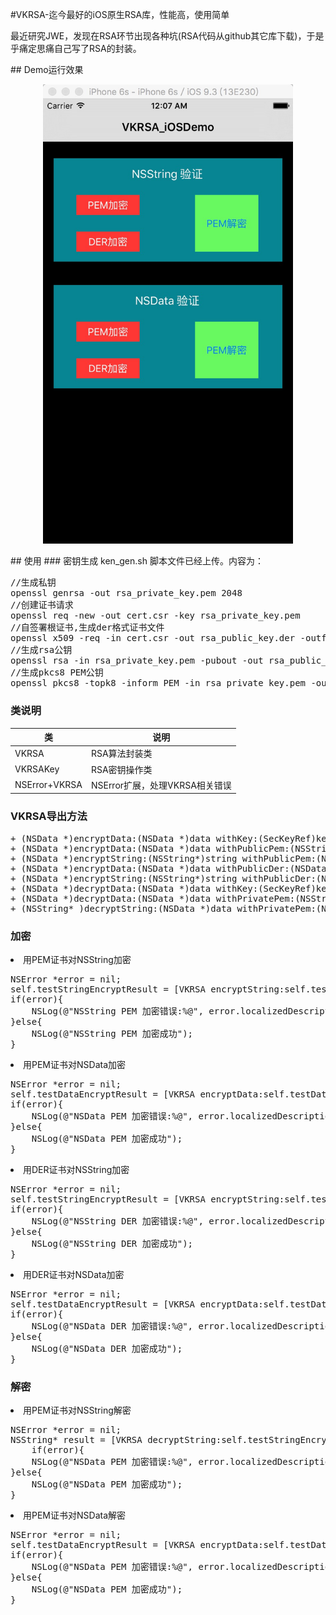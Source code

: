 #VKRSA-迄今最好的iOS原生RSA库，性能高，使用简单
<p>最近研究JWE，发现在RSA环节出现各种坑(RSA代码从github其它库下载)，于是乎痛定思痛自己写了RSA的封装。</p>
## Demo运行效果
<p align="center"><img src="https://github.com/Vken-Chen/VKRSA/blob/master/capture.png" width="400"></p> 
## 使用
### 密钥生成
ken_gen.sh 脚本文件已经上传。内容为：
<pre>
//生成私钥
openssl genrsa -out rsa_private_key.pem 2048
//创建证书请求
openssl req -new -out cert.csr -key rsa_private_key.pem
//自签署根证书,生成der格式证书文件
openssl x509 -req -in cert.csr -out rsa_public_key.der -outform der -signkey rsa_private_key.pem -days 3650
//生成rsa公钥
openssl rsa -in rsa_private_key.pem -pubout -out rsa_public_key.pem
//生成pkcs8 PEM公钥
openssl pkcs8 -topk8 -inform PEM -in rsa_private_key.pem -outform PEM -nocrypt -out rsa_private_key_pkcs8.pem
</pre>

### 类说明

类 | 说明 
----|------
VKRSA | RSA算法封装类
VKRSAKey | RSA密钥操作类
NSError+VKRSA | NSError扩展，处理VKRSA相关错误

### VKRSA导出方法

<pre>
+ (NSData *)encryptData:(NSData *)data withKey:(SecKeyRef)keyRef ifError:(NSError**)error;
+ (NSData *)encryptData:(NSData *)data withPublicPem:(NSString*)pem ifError:(NSError**)error;
+ (NSData *)encryptString:(NSString*)string withPublicPem:(NSString*)pem ifError:(NSError**)error;
+ (NSData *)encryptData:(NSData *)data withPublicDer:(NSData*)der ifError:(NSError**)error;
+ (NSData *)encryptString:(NSString*)string withPublicDer:(NSData*)der ifError:(NSError**)error;
+ (NSData *)decryptData:(NSData *)data withKey:(SecKeyRef)keyRef ifError:(NSError**)error;
+ (NSData *)decryptData:(NSData *)data withPrivatePem:(NSString*)pem ifError:(NSError**)error;
+ (NSString* )decryptString:(NSData *)data withPrivatePem:(NSString*)pem ifError:(NSError**)error;
</pre>

### 加密
<li>用PEM证书对NSString加密</li>
<pre>
NSError *error = nil;
self.testStringEncryptResult = [VKRSA encryptString:self.testString withPublicPem:self.publicKeyPem ifError:&error];
if(error){
    NSLog(@"NSString PEM 加密错误:%@", error.localizedDescription );
}else{
    NSLog(@"NSString PEM 加密成功");
}
</pre>

<li>用PEM证书对NSData加密</li>
<pre>
NSError *error = nil;
self.testDataEncryptResult = [VKRSA encryptData:self.testData withPublicPem:self.publicKeyPem ifError:&error];
if(error){
    NSLog(@"NSData PEM 加密错误:%@", error.localizedDescription );
}else{
    NSLog(@"NSData PEM 加密成功");
}
</pre>

<li>用DER证书对NSString加密</li>
<pre>
NSError *error = nil;
self.testStringEncryptResult = [VKRSA encryptString:self.testString withPublicDer:self.publicKeyDer ifError:&error];
if(error){
    NSLog(@"NSString DER 加密错误:%@", error.localizedDescription );
}else{
    NSLog(@"NSString DER 加密成功");
}
</pre>

<li>用DER证书对NSData加密</li>
<pre>
NSError *error = nil;
self.testDataEncryptResult = [VKRSA encryptData:self.testData withPublicDer:self.publicKeyDer ifError:&error];
if(error){
    NSLog(@"NSData DER 加密错误:%@", error.localizedDescription );
}else{
    NSLog(@"NSData DER 加密成功");
}
</pre>

### 解密
<li>用PEM证书对NSString解密</li>
<pre>
NSError *error = nil;
NSString* result = [VKRSA decryptString:self.testStringEncryptResult withPrivatePem:self.privateKeyPem ifError:&error];
    if(error){
    NSLog(@"NSData PEM 加密错误:%@", error.localizedDescription );
}else{
    NSLog(@"NSData PEM 加密成功");
}
</pre>

<li>用PEM证书对NSData解密</li>
<pre>
NSError *error = nil;
self.testDataEncryptResult = [VKRSA encryptData:self.testData withPublicDer:self.publicKeyDer ifError:&error];
if(error){
    NSLog(@"NSData PEM 加密错误:%@", error.localizedDescription );
}else{
    NSLog(@"NSData PEM 加密成功");
}
</pre>

